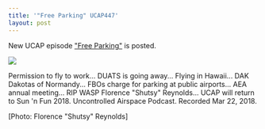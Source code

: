 ```yaml
---
title: '"Free Parking" UCAP447'
layout: post
---
```


New UCAP episode ["Free Parking"](http://uncontrolledairspace.com/shownotes/UCAP447) is posted.

![](http://uncontrolledairspace.com/img/2018/UCAP447-shutsy-reynolds.jpg)

<!--jump-->

Permission to fly to work... DUATS is going away... Flying in Hawaii... DAK Dakotas of Normandy... FBOs charge for parking at public airports... AEA annual meeting... RIP WASP Florence "Shutsy" Reynolds... UCAP will return to Sun 'n Fun 2018. Uncontrolled Airspace Podcast. Recorded Mar 22, 2018.

[Photo: Florence "Shutsy" Reynolds]
